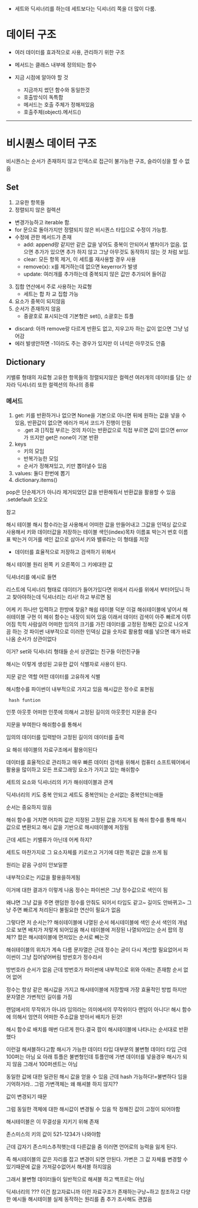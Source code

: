 * 세트와 딕셔너리를 하는데 세트보다는 딕셔너리 쪽을 더 많이 다룸.

# 데이터 구조
* 여러 데이터를 효과적으로 사용, 관리하기 위한 구조
* 메서드는 클래스 내부에 정의되는 함수

* 지금 시점에 알아야 할 것
     * 지금까지 썼던 함수와 동일한것
     * 호출방식이 독특함
     * 메서드는 호출 주체가 정해져있음
     * 호출주체(object).메서드()


---
# 비시퀀스 데이터 구조
비시퀀스는 순서가 존재하지 않고 인덱스로 접근이 불가능한 구조, 슬라이싱을 할 수 없음
## Set
1. 고유한 항목들
2. 정렬되지 않은 컬렉션
* 변경가능하고 iterable 함.
* for 문으로 돌아가지만 정렬되지 않은 비시퀀스 타입으로 수정이 가능함.
* 수정에 관한 메서드가 존재
  * add: append랑 같지만 같은 값을 넣어도 중복이 안되어서 별차이가 없음. 없으면 추가가 있으면 추가 하지 않고 그냥 아무것도 동작하지 않는 것 처럼 보임.
  * clear: 모든 항목 제거, 이 세트를 재사용할 경우 사용
  * remove(x): x를 제거하는데 없으면 keyerror가 발생
  * update: 여러개를 추가하는데 중복되지 않은 값만 추가되어 들어감
3. 집합 연산에서 주로 사용하는 자료형
     * 세트는 합 차 교 집합 가능
4. 요소가 중복이 되지않음
5. 순서가 존재하지 않음
     * 중괄호로 표시되는데 기본형은 set(), 소괄호는 튜플
* discard: 아까 remove랑 다르게 반환도 없고, 지우고자 하는 값이 없으면 그냥 넘어감
* 에러 발생안하면 -1이라도 주는 경우가 있지만 이 녀석은 아무것도 안줌


## Dictionary
키밸류 형태의 자료형
고유한 항목들의 정렬되지않은 컬렉션
여러개의 데이터를 담는 상자라 딕셔너리 또한 컬렉션의 하나의 종류

### 메서드
1. get: 키를 반환하거나 없으면 None을 기본으로 아니면 뒤에 원하는 값을 넣을 수 있음, 반환값이 없으면 에러가 떠서 코드가 진행이 안됨
     * .get 과 []직접 부르는 것의 차이는 반환값으로 직접 부르면 값이 없으면 error가 뜨지만 get은 none이 기본 반환
2. keys
   * 키의 모임
   * 반복가능한 모임
   * 순서가 정해져있고, 키만 뽑아낼수 있음
3. values: 둘다 한번에 뽑기
4. dictionary.items()

pop은 단순제거가 아니라 제거되었던 값을 반환해줘서
반환값을 활용할 수 있음
.setdefault 오오오

참고

해시 테이블
해시 함수라는걸 사용해서 어떠한 값을 만들어내고 그값을 인덱싱 값으로 사용해서 키와 데이터값을 저장하는 테이블
색인(index)목차 이름표 박는거 번호 이름표 박는거 이거를 색인 값으로 삼아서 키와 밸류라는 이 형태를 저장
* 데이터를 효율적으로 저장하고 검색하기 위해서

해시 테이블 원리
왼쪽 키
오른쪽이 그 키에대한 값

딕셔너리를 예시로 들면

리스트에 딕셔너리 형태로 데이터가 들어가있다면 위에서 리사를 위에서 부터어딨니 하고 찾아야하는데 딕셔너리는 리사! 하고 부르면 됨

어케 키 하나만 입력하고 한방에 찾음?
해쉽 테이블 덕분
이걸 해쉬테이블에 넣어서 해쉬테이블 구현
이 헤쉬 함수는 내장이 되어 있음
이래서 데이터 검색이 아주 빠르게 이루어짐
힉힉 사람살려
어떠한 임의의 크기를 가진 데이터를 고정된 정해진 값으로 나오게끔 하는 것
파이썬 내부적으로 이러한 인덱싱 값을 숫자로 활용함
얘를 넣으면 얘가 바로 나옴
순서가 상관이없다

이거?
set와 딕셔너리 형태들
순서 상관없는 친구들 이런친구들

해시는 이렇게 생성된 고유한 값이 식별자로 사용이 된다.

지문 같은 역할
어떤 데이터를 고유하게 식별

해시함수를 파이썬이 내부적으로 가지고 있음
해시값은 정수로 표현됨

     hash funtion
인풋                아웃풋
어떠한 인풋에 의해서 고정된 길이의 아웃풋인 지문을 준다

지문을 부여한다 해쉬함수를 통해서

임의의 데이터를 입력받아
고정된 길이의 데이터를 출력

요 해쉬 테이블의 자료구조에서 활용이된다

데이터를 효율적으로 관리하고 매우 빠른 데이터 검색을 위해서
컴퓨터 소프트웨어에서 활용을 많이하고 모든 프로그래밍 요소가 가지고 있는 해쉬함수

세트의 요소와 딕셔너리의 키가 해쉬테이블과 관계

딕셔너리의 키도 중복 안되고 세트도 중복안되는 순서없는 중복안되는애들

순서는 중요하지 않음

해쉬 함수를 거치면 어차피 값은 지정된 고정된 값을 가지게 됨
해쉬 함수를 통해 해시 값으로 변환되고 해시 값을 기반으로 해시테이블에 저장됨

근데 세트는 키밸류가 아닌데 
어케 하지?

세트도 마찬가지로 그 요소자체를 키로쓰고 거기에 대한 똑같은 값을 쓰게 됨

원리는 같음 구성이 안보일뿐

내부적으로는 키값을 활용을하게됨

이거에 대한 결과가 이렇게 나옴
정수는 파이썬은 그냥 정수값으로 색인이 됨

왜냐면 그냥 값을 주면 랜덤한 정수를 안줘도 되어서 타입도 같고~ 길이도 안바뀌고~ 그냥 주면 빠르게 처리된다
불필요한 연산이 필요가 없음

그렇다면 저 순서는??
해쉬테이블에 나열된 순서
헤시테이블에 색인 순서
색인의 개념으로 보면 배치가 저렇게 되어있음
해시 테이블에 저장된 나열되어있는 순서
팝의 정체??
팝은 해시테이블에 먼저있는 순서로 빼는것

해쉬테이블의 위치가 계속 다름
문자열은
근데 정수는 굳이 다시 계산할 필요없어서 파이썬이 그냥 집어넣어버림
방번호가 정수라서

방번호라 순서가 없음
근데 방번호가 파이썬에 내부적으로 위와 아래는 존재함
순서 없어 없어

정수는 항상 같은 해시값을 가지고 해시테이블에 저장할때 가장 효율적인 방법
하지만 문자열은 가변적인 길이를 가짐

랜덤에서의 무작위가 아니라 임의라는 의미에서의 무작위이다
랜덤이 아니다!
해시 함수에 의해서 엄연히 어떠한 주소값을 받아서 배치가 된것!

해시 함수로 배치를 매번 다르게 한다.결국 팝이 해시테이블에 나타나는 순서대로 반환했다

이런걸 해셔블하다고함
해시가 가능한 데이터 타입
대부분의 불변형 데이터 타입
근데 100퍼는 아님
요 아래 튜플은 불변형인데 튜플안에 가변 데이터를 넣을경우 해시가 되지 않음 그래서 100퍼센트는 아님

동일한 값에 대한 일관된 해시 값을 얻을 수 있음
근데 hash 가능하다!=불변하다
임을 기억하거라..
그럼
가변객체는 왜 해셔블 하지 않지??

값이 변경되기 때문

그럼 동일한 객체에 대한 해시값이 변경될 수 있음
딱 정해진 값이 고정이 되어야함

해시테이블은 이 무결성을 지키기 위해 존재

존스미스의 키의 값이 521-1234가 나와야함

근데 갑자기 존스미스추적햇는데 다른값을 줌 
이러면 언어로의 능력을 잃게 된다.

즉 해시테이블의 값은 자리를 잡고 변경이 되면 안된다.
가변은 그 값 자체를 변경할 수 있기때문에 값을 가져갈수없어서 해셔블 하지않음

그래서 불변형 데이터들이 일반적으로 해셔블 하고 백프로는 아님

딕셔너리의 ???
이건 참고자료니까 이런 자료구조가 존재하는구낭~하고 참조하고 다양한 예시들 해시테이블 실제 동작하는 원리를 좀 추가 조사해도 괜찮음

